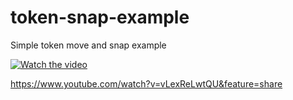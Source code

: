 # token-snap-example
Simple token move and snap example

[![Watch the video](https://img.youtube.com/vi/vLexReLwtQU/maxresdefault.jpg)](https://youtu.be/vLexReLwtQU)

https://www.youtube.com/watch?v=vLexReLwtQU&feature=share
